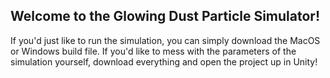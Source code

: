 ## Welcome to the Glowing Dust Particle Simulator!
If you'd just like to run the simulation, you can simply download the MacOS or Windows build file. If you'd like to mess with the parameters of the simulation yourself, download everything and open the project up in Unity!

